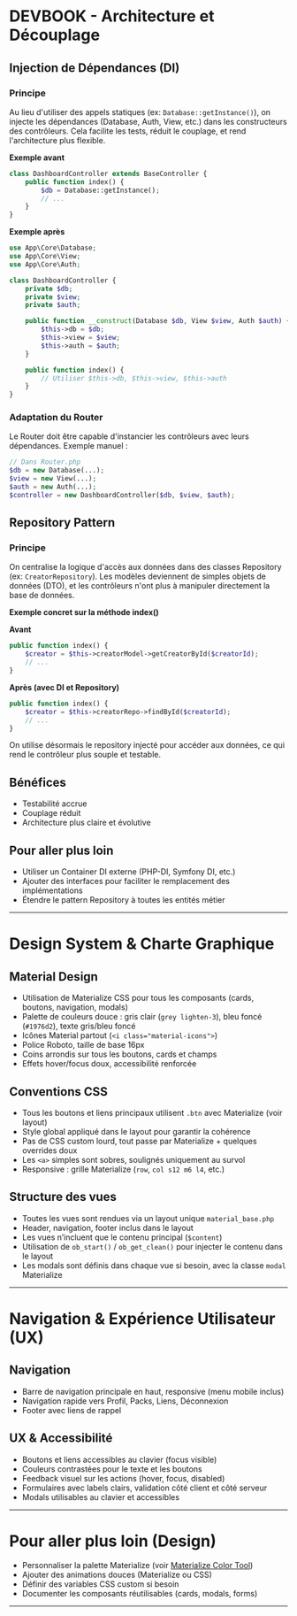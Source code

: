 # DEVBOOK - Architecture et Découplage

## Injection de Dépendances (DI)

### Principe
Au lieu d'utiliser des appels statiques (ex: `Database::getInstance()`), on injecte les dépendances (Database, Auth, View, etc.) dans les constructeurs des contrôleurs. Cela facilite les tests, réduit le couplage, et rend l'architecture plus flexible.

**Exemple avant**
```php
class DashboardController extends BaseController {
    public function index() {
        $db = Database::getInstance();
        // ...
    }
}
```

**Exemple après**
```php
use App\Core\Database;
use App\Core\View;
use App\Core\Auth;

class DashboardController {
    private $db;
    private $view;
    private $auth;

    public function __construct(Database $db, View $view, Auth $auth) {
        $this->db = $db;
        $this->view = $view;
        $this->auth = $auth;
    }

    public function index() {
        // Utiliser $this->db, $this->view, $this->auth
    }
}
```

### Adaptation du Router
Le Router doit être capable d'instancier les contrôleurs avec leurs dépendances. Exemple manuel :
```php
// Dans Router.php
$db = new Database(...);
$view = new View(...);
$auth = new Auth(...);
$controller = new DashboardController($db, $view, $auth);
```

## Repository Pattern

### Principe
On centralise la logique d'accès aux données dans des classes Repository (ex: `CreatorRepository`). Les modèles deviennent de simples objets de données (DTO), et les contrôleurs n'ont plus à manipuler directement la base de données.

**Exemple concret sur la méthode index()**

**Avant**
```php
public function index() {
    $creator = $this->creatorModel->getCreatorById($creatorId);
    // ...
}
```

**Après (avec DI et Repository)**
```php
public function index() {
    $creator = $this->creatorRepo->findById($creatorId);
    // ...
}
```

On utilise désormais le repository injecté pour accéder aux données, ce qui rend le contrôleur plus souple et testable.

## Bénéfices
- Testabilité accrue
- Couplage réduit
- Architecture plus claire et évolutive

## Pour aller plus loin
- Utiliser un Container DI externe (PHP-DI, Symfony DI, etc.)
- Ajouter des interfaces pour faciliter le remplacement des implémentations
- Étendre le pattern Repository à toutes les entités métier

---

# Design System & Charte Graphique

## Material Design
- Utilisation de Materialize CSS pour tous les composants (cards, boutons, navigation, modals)
- Palette de couleurs douce : gris clair (`grey lighten-3`), bleu foncé (`#1976d2`), texte gris/bleu foncé
- Icônes Material partout (`<i class="material-icons">`)
- Police Roboto, taille de base 16px
- Coins arrondis sur tous les boutons, cards et champs
- Effets hover/focus doux, accessibilité renforcée

## Conventions CSS
- Tous les boutons et liens principaux utilisent `.btn` avec Materialize (voir layout)
- Style global appliqué dans le layout pour garantir la cohérence
- Pas de CSS custom lourd, tout passe par Materialize + quelques overrides doux
- Les `<a>` simples sont sobres, soulignés uniquement au survol
- Responsive : grille Materialize (`row`, `col s12 m6 l4`, etc.)

## Structure des vues
- Toutes les vues sont rendues via un layout unique `material_base.php`
- Header, navigation, footer inclus dans le layout
- Les vues n’incluent que le contenu principal (`$content`)
- Utilisation de `ob_start()` / `ob_get_clean()` pour injecter le contenu dans le layout
- Les modals sont définis dans chaque vue si besoin, avec la classe `modal` Materialize

---

# Navigation & Expérience Utilisateur (UX)

## Navigation
- Barre de navigation principale en haut, responsive (menu mobile inclus)
- Navigation rapide vers Profil, Packs, Liens, Déconnexion
- Footer avec liens de rappel

## UX & Accessibilité
- Boutons et liens accessibles au clavier (focus visible)
- Couleurs contrastées pour le texte et les boutons
- Feedback visuel sur les actions (hover, focus, disabled)
- Formulaires avec labels clairs, validation côté client et côté serveur
- Modals utilisables au clavier et accessibles

---

# Pour aller plus loin (Design)
- Personnaliser la palette Materialize (voir [Materialize Color Tool](https://materializecss.com/color.html))
- Ajouter des animations douces (Materialize ou CSS)
- Définir des variables CSS custom si besoin
- Documenter les composants réutilisables (cards, modals, forms)

---
